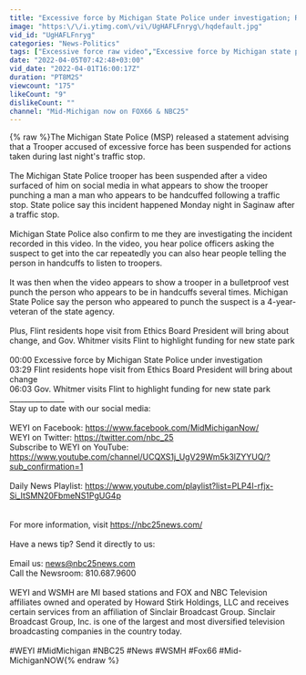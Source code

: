```yaml
---
title: "Excessive force by Michigan State Police under investigation; Raw video"
image: "https:\/\/i.ytimg.com\/vi\/UgHAFLFnryg\/hqdefault.jpg"
vid_id: "UgHAFLFnryg"
categories: "News-Politics"
tags: ["Excessive force raw video","Excessive force by Michigan state police","michigan state police"]
date: "2022-04-05T07:42:48+03:00"
vid_date: "2022-04-01T16:00:17Z"
duration: "PT8M2S"
viewcount: "175"
likeCount: "9"
dislikeCount: ""
channel: "Mid-Michigan now on FOX66 & NBC25"
---
```

{% raw %}The Michigan State Police (MSP) released a statement advising that a Trooper accused of excessive force has been suspended for actions taken during last night's traffic stop.<br /><br />The Michigan State Police trooper has been suspended after a video surfaced of him on social media in what appears to show the trooper punching a man a man who appears to be handcuffed following a traffic stop. State police say this incident happened Monday night in Saginaw after a traffic stop.<br /><br />Michigan State Police also confirm to me they are investigating the incident recorded in this video. In the video, you hear police officers asking the suspect to get into the car repeatedly you can also hear people telling the person in handcuffs to listen to troopers.<br /><br />It was then when the video appears to show a trooper in a bulletproof vest punch the person who appears to be in handcuffs several times. Michigan State Police say the person who appeared to punch the suspect is a 4-year-veteran of the state agency.<br /><br />Plus, Flint residents hope visit from Ethics Board President will bring about change, and Gov. Whitmer visits Flint to highlight funding for new state park<br /><br />00:00 Excessive force by Michigan State Police under investigation<br />03:29 Flint residents hope visit from Ethics Board President will bring about change<br />06:03 Gov. Whitmer visits Flint to highlight funding for new state park<br />_______________<br />Stay up to date with our social media:<br /><br />WEYI on Facebook: <a rel="nofollow" target="blank" href="https://www.facebook.com/MidMichiganNow/">https://www.facebook.com/MidMichiganNow/</a><br />WEYI on Twitter: <a rel="nofollow" target="blank" href="https://twitter.com/nbc_25">https://twitter.com/nbc_25</a><br />Subscribe to WEYI on YouTube: <br /><a rel="nofollow" target="blank" href="https://www.youtube.com/channel/UCQXS1j_UgV29Wm5k3lZYYUQ/?sub_confirmation=1">https://www.youtube.com/channel/UCQXS1j_UgV29Wm5k3lZYYUQ/?sub_confirmation=1</a><br /><br />Daily News Playlist: <a rel="nofollow" target="blank" href="https://www.youtube.com/playlist?list=PLP4I-rfjx-Si_ItSMN20FbmeNS1PgUG4p">https://www.youtube.com/playlist?list=PLP4I-rfjx-Si_ItSMN20FbmeNS1PgUG4p</a><br /><br /><br />For more information, visit <a rel="nofollow" target="blank" href="https://nbc25news.com/">https://nbc25news.com/</a><br /><br />Have a news tip? Send it directly to us: <br /><br />Email us: news@nbc25news.com<br />Call the Newsroom: 810.687.9600<br /><br />WEYI and WSMH are MI based stations and FOX and NBC Television affiliates owned and operated by Howard Stirk Holdings, LLC and receives certain services from an affiliation of Sinclair Broadcast Group. Sinclair Broadcast Group, Inc. is one of the largest and most diversified television broadcasting companies in the country today. <br /><br />#WEYI #MidMichigan #NBC25 #News #WSMH #Fox66 #Mid-MichiganNOW{% endraw %}
